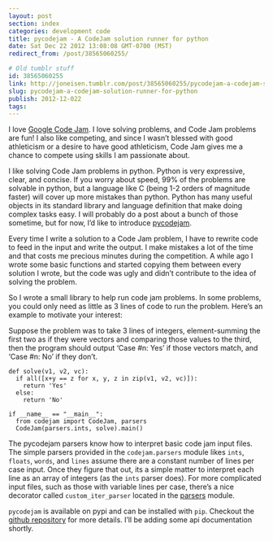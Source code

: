 ```yaml
---
layout: post
section: index
categories: development code
title: pycodejam - A CodeJam solution runner for python
date: Sat Dec 22 2012 13:08:08 GMT-0700 (MST)
redirect_from: /post/38565060255/

# Old tumblr stuff
id: 38565060255
link: http://joneisen.tumblr.com/post/38565060255/pycodejam-a-codejam-solution-runner-for-python
slug: pycodejam-a-codejam-solution-runner-for-python
publish: 2012-12-022
tags:
---
```



I love [Google Code Jam](http://code.google.com/codejam). I love solving problems, and Code Jam problems are fun! I also like competing, and since I wasn’t blessed with good athleticism or a desire to have good athleticism, Code Jam gives me a chance to compete using skills I am passionate about.

I like solving Code Jam problems in python. Python is very expressive, clear, and concise. If you worry about speed, 99% of the problems are solvable in python, but a language like C (being 1-2 orders of magnitude faster) will cover up more mistakes than python. Python has many useful objects in its standard library and language definition that make doing complex tasks easy. I will probably do a post about a bunch of those sometime, but for now, I’d like to introduce [pycodejam](https://github.com/yanatan16/pycodejam).

Every time I write a solution to a Code Jam problem, I have to rewrite code to feed in the input and write the output. I make mistakes a lot of the time and that costs me precious minutes during the competition. A while ago I wrote some basic functions and started copying them between every solution I wrote, but the code was ugly and didn’t contribute to the idea of solving the problem.

So I wrote a small library to help run code jam problems. In some problems, you could only need as little as 3 lines of code to run the problem. Here’s an example to motivate your interest:

Suppose the problem was to take 3 lines of integers, element-summing the first two as if they were vectors and comparing those values to the third, then the program should output ‘Case \#n: Yes’ if those vectors match, and ‘Case \#n: No’ if they don’t.

    def solve(v1, v2, vc):
      if all([x+y == z for x, y, z in zip(v1, v2, vc)]):
        return 'Yes'
      else:
        return 'No'

    if __name__ == "__main__":
      from codejam import CodeJam, parsers
      CodeJam(parsers.ints, solve).main()

The pycodejam parsers know how to interpret basic code jam input files. The simple parsers provided in the `codejam.parsers` module likes `ints`, `floats`, `words`, and `lines` assume there are a constant number of lines per case input. Once they figure that out, its a simple matter to interpret each line as an array of integers (as the `ints` parser does). For more complicated input files, such as those with variable lines per case, there’s a nice decorator called `custom_iter_parser` located in the [parsers](https://github.com/yanatan16/pycodejam/blob/master/codejam/parsers.py) module.

`pycodejam` is available on pypi and can be installed with `pip`. Checkout the [github repository](https://github.com/yanatan16/pycodejam) for more details. I’ll be adding some api documentation shortly.

